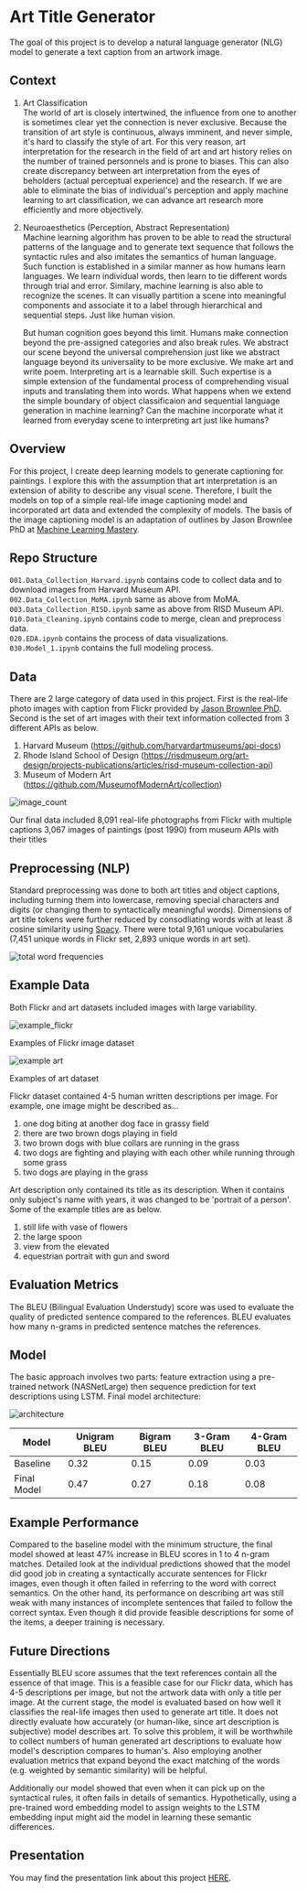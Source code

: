 # Art Title Generator

The goal of this project is to develop a natural language generator (NLG) model to generate a text caption from an artwork image.  

## Context
1. Art Classification   
    The world of art is closely intertwined, the influence from one to another is sometimes clear yet the connection is never exclusive. Because the transition of art style is continuous, always imminent, and never simple, it's hard to classify the style of art. For this very reason, art interpretation for the research in the field of art and art history relies on the number of trained personnels and is prone to biases. This can also create discrepancy between art interpretation from the eyes of beholders (actual perceptual experience) and the research. If we are able to eliminate the bias of individual's perception and apply machine learning to art classification, we can advance art research more efficiently and more objectively.

2. Neuroaesthetics (Perception, Abstract Representation)  
    Machine learning algorithm has proven to be able to read the structural patterns of the language and to generate text sequence that follows the syntactic rules and also imitates the semantics of human language. Such function is established in a similar manner as how humans learn languages. We learn individual words, then learn to tie different words through trial and error. Similary, machine learning is also able to recognize the scenes. It can visually partition a scene into meaningful components and associate it to a label through hierarchical and sequential steps. Just like human vision.

    But human cognition goes beyond this limit. Humans make connection beyond the pre-assigned categories and also break rules. We abstract our scene beyond the universal comprehension just like we abstract language beyond its universality to be more exclusive. We make art and write poem. Interpreting art is a learnable skill. Such expertise is a simple extension of the fundamental process of comprehending visual inputs and translating them into words. What happens when we extend the simple boundary of object classificaion and sequential language generation in machine learning? Can the machine incorporate what it learned from everyday scene to interpreting art just like humans?

## Overview
For this project, I create deep learning models to generate captioning for paintings. I explore this with the assumption that art interpretation is an extension of ability to describe any visual scene. Therefore, I built the models on top of a simple real-life image captioning model and incorporated art data and extended the complexity of models. The basis of the image captioning model is an adaptation of outlines by Jason Brownlee PhD at [Machine Learning Mastery](https://machinelearningmastery.com/develop-a-deep-learning-caption-generation-model-in-python/). 

## Repo Structure 
`001.Data_Collection_Harvard.ipynb` contains code to collect data and to download images from Harvard Museum API.   
`002.Data_Collection_MoMA.ipynb` same as above from MoMA.    
`003.Data_Collection_RISD.ipynb` same as above from RISD Museum API.  
`010.Data_Cleaning.ipynb` contains code to merge, clean and preprocess data.  
`020.EDA.ipynb` contains the process of data visualizations.  
`030.Model_1.ipynb` contains the full modeling process.  

## Data
There are 2 large category of data used in this project. First is the real-life photo images with caption from Flickr provided by [Jason Brownlee PhD](https://github.com/jbrownlee/Datasets). 
Second is the set of art images with their text information collected from 3 different APIs as below.
1. Harvard Museum (https://github.com/harvardartmuseums/api-docs)
2. Rhode Island School of Design (https://risdmuseum.org/art-design/projects-publications/articles/risd-museum-collection-api)
3. Museum of Modern Art (https://github.com/MuseumofModernArt/collection)

![image_count](/PNG/image_count.png) 

Our final data included
8,091 real-life photographs from Flickr with multiple captions
3,067 images of paintings (post 1990) from museum APIs with their titles

## Preprocessing (NLP)
Standard preprocessing was done to both art titles and object captions, including turning them into lowercase, removing special characters and digits (or changing them to syntactically meaningful words). Dimensions of art title tokens were further reduced by consodliating words with at least .8 cosine similarity using [Spacy](https://spacy.io/usage/vectors-similarity). There were total 9,161 unique vocabularies (7,451 unique words in Flickr set, 2,893 unique words in art set).  

![total word frequencies](/PNG/top_20_total.png)

## Example Data
Both Flickr and art datasets included images with large variability. 

![example_flickr](/PNG/example_flickr.png)

Examples of Flickr image dataset

![example art](/PNG/example_art.png)  

Examples of art dataset

Flickr dataset contained 4-5 human written descriptions per image. For example, one image might be described as...
1. one dog biting at another dog face in grassy field
2. there are two brown dogs playing in field
3. two brown dogs with blue collars are running in the grass
4. two dogs are fighting and playing with each other while running through some grass
5. two dogs are playing in the grass

Art description only contained its title as its description. When it contains only subject's name with years, it was changed to be 'portrait of a person'. 
Some of the example titles are as below.
1. still life with vase of flowers
2. the large spoon
3. view from the elevated
4. equestrian portrait with gun and sword

## Evaluation Metrics
The BLEU (Bilingual Evaluation Understudy) score was used to evaluate the quality of predicted sentence compared to the references. BLEU evaluates how many n-grams in predicted sentence matches the references. 

## Model
The basic approach involves two parts: feature extraction using a pre-trained network (NASNetLarge) then sequence prediction for text descriptions using LSTM. 
Final model architecture: 

![architecture](/PNG/iter6_arch.png)


| Model | Unigram BLEU | Bigram BLEU | 3-Gram BLEU | 4-Gram BLEU |
| --- | --- | --- | --- | --- |
| Baseline | 0.32 | 0.15 | 0.09 | 0.03 |
| Final Model | 0.47 | 0.27 | 0.18 | 0.08 | 

## Example Performance
Compared to the baseline model with the minimum structure, the final model showed at least 47% increase in BLEU scores in 1 to 4 n-gram matches. Detailed look at the individual predictions showed that the model did good job in creating a syntactically accurate sentences for Flickr images, even though it often failed in referring to the word with correct semantics. On the other hand, its performance on describing art was still weak with many instances of incomplete sentences that failed to follow the correct syntax. Even though it did provide feasible descriptions for some of the items, a deeper training is necessary.

## Future Directions
Essentially BLEU score assumes that the text references contain all the essence of that image. This is a feasible case for our Flickr data, which has 4-5 descriptions per image, but not the artwork data with only a title per image. At the current stage, the model is evaluated based on how well it classifies the real-life images then used to generate art title. It does not directly evaluate how accurately (or human-like, since art description is subjective) model describes art. To solve this problem, it will be worthwhile to collect numbers of human generated art descriptions to evaluate how model's description compares to human's. Also employing another evaluation metrics that expand beyond the exact matching of the words (e.g. weighted by semantic similarity) will be helpful.

Additionally our model showed that even when it can pick up on the syntactical rules, it often fails in details of semantics. Hypothetically, using a pre-trained word embedding model to assign weights to the LSTM embedding input might aid the model in learning these semantic differences.

## Presentation
You may find the presentation link about this project [HERE](https://docs.google.com/presentation/d/1OgoYJSFXJ-4wcSDYwGY5PlcGuHndM6AAqr6BNuTGY3A/edit?usp=sharing).
